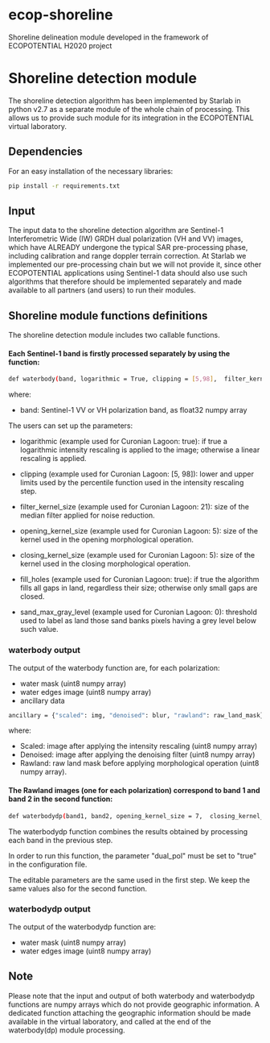# ecop-shoreline
Shoreline delineation module developed in the framework of ECOPOTENTIAL H2020 project

# Shoreline detection module
The shoreline detection algorithm has been implemented by Starlab in python v2.7 as a separate module of the whole chain of processing.  This allows us to provide such module for its integration in the ECOPOTENTIAL virtual laboratory. 

## Dependencies 
For an easy installation of the necessary libraries:

```sh
pip install -r requirements.txt
```

## Input
The input data to the shoreline detection algorithm are Sentinel-1 Interferometric Wide (IW) GRDH dual polarization (VH and VV) images, which have ALREADY undergone the typical SAR pre-processing phase, including calibration and range doppler terrain correction. At Starlab we implemented our pre-processing chain but we will not provide it, since other ECOPOTENTIAL applications using Sentinel-1 data should also use such algorithms that therefore should be implemented separately and made available to all partners (and users) to run their modules.

## Shoreline module functions definitions
The shoreline detection module includes two callable functions.

#### Each Sentinel-1 band is firstly processed separately by using the function:

```sh
def waterbody(band, logarithmic = True, clipping = [5,98],  filter_kernel_size = 25, opening_kernel_size = 7, closing_kernel_size = 7, fill_holes = True, sand_max_gray_level = 5)
```

where:

* band: Sentinel-1 VV or VH polarization band, as float32 numpy array
	
The users can set up the parameters:
	
* logarithmic (example used for Curonian Lagoon: true): if true a logarithmic intensity rescaling is applied to the image;    otherwise a linear rescaling is applied.

* clipping (example used for Curonian Lagoon: [5, 98]): lower and upper limits used by the percentile function used in the intensity rescaling step.
	
* filter_kernel_size (example used for Curonian Lagoon: 21): size of the median filter applied for noise reduction.
	
* opening_kernel_size (example used for Curonian Lagoon: 5): size of the kernel used in the opening morphological operation.
	
* closing_kernel_size (example used for Curonian Lagoon: 5): size of the kernel used in the closing morphological operation.
	
* fill_holes (example used for Curonian Lagoon: true): if true the algorithm fills all gaps in land, regardless their size; otherwise only small gaps are closed.
	
* sand_max_gray_level (example used for Curonian Lagoon: 0): threshold used to label as land those sand banks pixels having a grey level below such value.

### waterbody output
The output of the waterbody function are, for each polarization:
 
* water mask (uint8 numpy array)
* water edges image (uint8 numpy array)
* ancillary data 

```sh
ancillary = {"scaled": img, "denoised": blur, "rawland": raw_land_mask}
```

where:

* Scaled: image after applying the intensity rescaling (uint8 numpy array)
* Denoised: image after applying the denoising filter (uint8 numpy array)
* Rawland: raw land mask before applying morphological operation (uint8 numpy array).

#### The Rawland images (one for each polarization) correspond to band 1 and band 2 in the second function:
 
```sh
def waterbodydp(band1, band2, opening_kernel_size = 7,  closing_kernel_size = 7, fill_holes = True)
```
	
The waterbodydp function combines the results obtained by processing each band in the previous step.
	
In order to run this function, the parameter "dual_pol" must be set to "true" in the configuration file.
	
The editable parameters are the same used in the first step. We keep the same values also for the second function.
	
### waterbodydp output
The output of the waterbodydp function are:
	
* water mask (uint8 numpy array)
* water edges image (uint8 numpy array)
	
## Note
Please note that the input and output of both waterbody and waterbodydp functions are numpy arrays which do not provide geographic information. A dedicated function attaching the geographic information should be made available in the virtual laboratory, and called at the end of the waterbody(dp) module processing.
